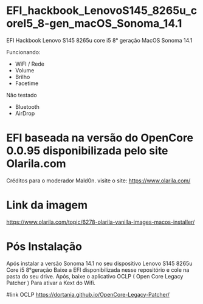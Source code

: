 # EFI_hackbook_LenovoS145_8265u_coreI5_8-gen_macOS_Sonoma_14.1
EFI Hackbook Lenovo S145 8265u core i5 8° geração MacOS Sonoma 14.1

Funcionando:
- WiFI / Rede
- Volume
- Brilho
- Facetime

Não testado
- Bluetooth
- AirDrop


# EFI baseada na versão do OpenCore 0.0.95 disponibilizada pelo site Olarila.com 
Créditos para o moderador Mald0n.
visite o site: https://www.olarila.com/

# Link da imagem
https://www.olarila.com/topic/6278-olarila-vanilla-images-macos-installer/

# Pós Instalação
Após instalar a versão Sonoma 14.1 no seu dispositivo Lenovo S145 8265u Core i5 8°geração
Baixe a EFI disponibilizada nesse repositório e cole na pasta do seu drive.
Após, baixe o aplicativo OCLP ( Open Core Legacy Patcher ) Para ativar a Kext do Wifi.

#link OCLP
https://dortania.github.io/OpenCore-Legacy-Patcher/



